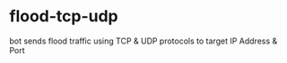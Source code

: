 # flood-tcp-udp
bot sends flood traffic using TCP &amp; UDP protocols to target IP Address &amp; Port
